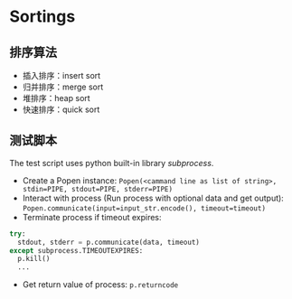 # Sortings

## 排序算法

- 插入排序：insert sort
- 归并排序：merge sort
- 堆排序：heap sort
- 快速排序：quick sort

## 测试脚本

The test script uses python built-in library *subprocess*.

- Create a Popen instance: ```Popen(<cammand line as list of string>, stdin=PIPE, stdout=PIPE, stderr=PIPE)```
- Interact with process (Run process with optional data and get output): ```Popen.communicate(input=input_str.encode(), timeout=timeout)```
- Terminate process if timeout expires:

```python
try:
  stdout, stderr = p.communicate(data, timeout)
except subprocess.TIMEOUTEXPIRES:
  p.kill()
  ...
```

- Get return value of process: ```p.returncode```

